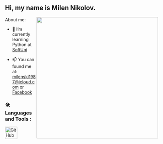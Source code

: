 ## Hi, my name is Milen Nikolov.


About me:
<img align="right" width="400" height="400" src="https://github.com/user-attachments/assets/0a703ad1-fe4e-434d-8051-57680a19fae2">



- 🌱 I’m currently learning Python at [SoftUni](https://softuni.bg)  

- 📫 You can found me at: milenski1987@icloud.com or [Facebook](https://www.facebook.com/Milenski1987)


### :hammer_and_wrench: Languages and Tools :
<div>
  <img src="" title="GitHub" **alt="GitHub" width="40" height="40"
  <img src="https://github.com/devicons/devicon/blob/master/icons/python/python-original.svg" title="Python" **alt="Python" width="40" height="40"/>
</div>



